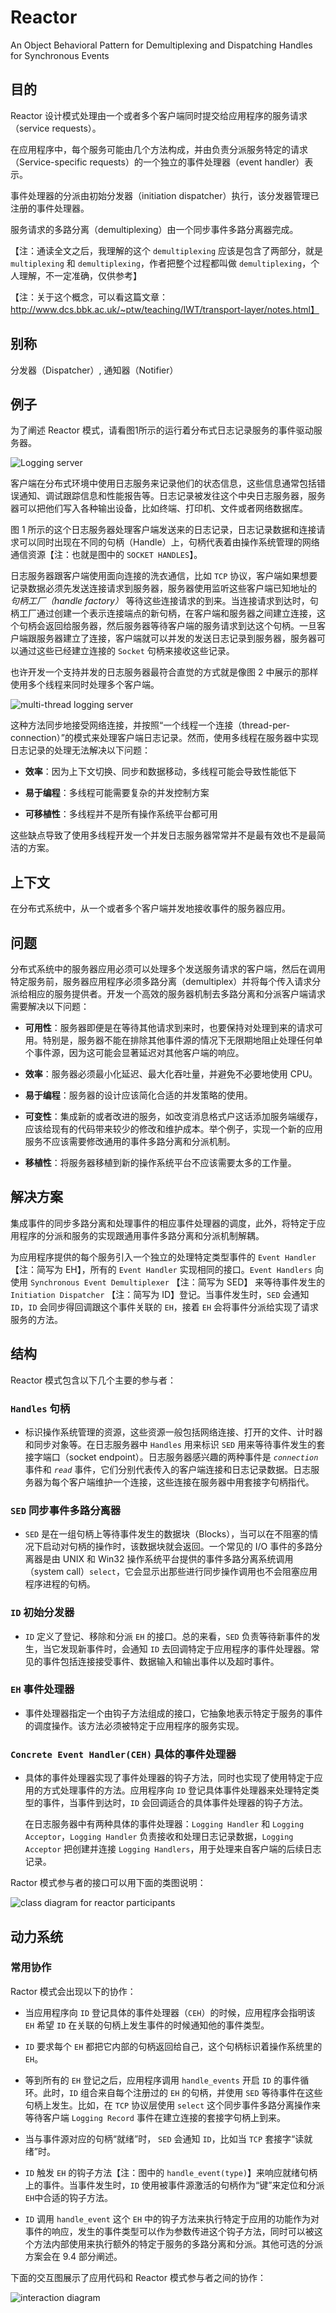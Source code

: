 # Reactor

An Object Behavioral Pattern for
Demultiplexing and Dispatching Handles for Synchronous Events

## 目的

Reactor 设计模式处理由一个或者多个客户端同时提交给应用程序的服务请求（service requests）。

在应用程序中，每个服务可能由几个方法构成，并由负责分派服务特定的请求（Service-specific requests）的一个独立的事件处理器（event handler）表示。

事件处理器的分派由初始分发器（initiation dispatcher）执行，该分发器管理已注册的事件处理器。

服务请求的多路分离（demultiplexing）由一个同步事件多路分离器完成。

【注：通读全文之后，我理解的这个 `demultiplexing` 应该是包含了两部分，就是 `multiplexing` 和 `demultiplexing`，作者把整个过程都叫做 `demultiplexing`，个人理解，不一定准确，仅供参考】

【注：关于这个概念，可以看这篇文章：http://www.dcs.bbk.ac.uk/~ptw/teaching/IWT/transport-layer/notes.html】

## 别称

分发器（Dispatcher）, 通知器（Notifier）

## 例子

为了阐述 Reactor 模式，请看图1所示的运行着分布式日志记录服务的事件驱动服务器。

![Logging server](logging-server.png)

客户端在分布式环境中使用日志服务来记录他们的状态信息，这些信息通常包括错误通知、调试跟踪信息和性能报告等。日志记录被发往这个中央日志服务器，服务器可以把他们写入各种输出设备，比如终端、打印机、文件或者网络数据库。

图 1 所示的这个日志服务器处理客户端发送来的日志记录，日志记录数据和连接请求可以同时出现在不同的句柄（Handle）上，句柄代表着由操作系统管理的网络通信资源【注：也就是图中的 `SOCKET HANDLES`】。

日志服务器跟客户端使用面向连接的洗衣通信，比如 `TCP` 协议，客户端如果想要记录数据必须先发送连接请求到服务器，服务器使用监听这些客户端已知地址的 *句柄工厂（handle factory）* 等待这些连接请求的到来。当连接请求到达时，句柄工厂通过创建一个表示连接端点的新句柄，在客户端和服务器之间建立连接，这个句柄会返回给服务器，然后服务器等待客户端的服务请求到达这个句柄。一旦客户端跟服务器建立了连接，客户端就可以并发的发送日志记录到服务器，服务器可以通过这些已经建立连接的 `Socket` 句柄来接收这些记录。

也许开发一个支持并发的日志服务器最符合直觉的方式就是像图 2 中展示的那样使用多个线程来同时处理多个客户端。

![multi-thread logging server](multi-thread-logging-server.png)

这种方法同步地接受网络连接，并按照“一个线程一个连接（thread-per-connection）”的模式来处理客户端日志记录。然而，使用多线程在服务器中实现日志记录的处理无法解决以下问题：

- **效率**：因为上下文切换、同步和数据移动，多线程可能会导致性能低下

- **易于编程**：多线程可能需要复杂的并发控制方案

- **可移植性**：多线程并不是所有操作系统平台都可用

这些缺点导致了使用多线程开发一个并发日志服务器常常并不是最有效也不是最简洁的方案。

## 上下文

在分布式系统中，从一个或者多个客户端并发地接收事件的服务器应用。

## 问题

分布式系统中的服务器应用必须可以处理多个发送服务请求的客户端，然后在调用特定服务前，服务器应用程序必须多路分离（demultiplex）并将每个传入请求分派给相应的服务提供者。开发一个高效的服务器机制去多路分离和分派客户端请求需要解决以下问题：

- **可用性**：服务器即便是在等待其他请求到来时，也要保持对处理到来的请求可用。特别是，服务器不能在排除其他事件源的情况下无限期地阻止处理任何单个事件源，因为这可能会显著延迟对其他客户端的响应。

- **效率**：服务器必须最小化延迟、最大化吞吐量，并避免不必要地使用 CPU。

- **易于编程**：服务器的设计应该简化合适的并发策略的使用。

- **可变性**：集成新的或者改进的服务，如改变消息格式户这话添加服务端缓存，应该给现有的代码带来较少的修改和维护成本。举个例子，实现一个新的应用服务不应该需要修改通用的事件多路分离和分派机制。

- **移植性**：将服务器移植到新的操作系统平台不应该需要太多的工作量。

## 解决方案

集成事件的同步多路分离和处理事件的相应事件处理器的调度，此外，将特定于应用程序的分派和服务的实现跟通用事件多路分离和分派机制解耦。

为应用程序提供的每个服务引入一个独立的处理特定类型事件的 `Event Handler`【注：简写为 EH】，所有的 `Event Handler` 实现相同的接口。`Event Handlers` 向使用 `Synchronous Event Demultiplexer` 【注：简写为 SED】 来等待事件发生的 `Initiation Dispatcher` 【注：简写为 ID】登记。当事件发生时，`SED` 会通知 `ID`，`ID` 会同步得回调跟这个事件关联的 `EH`，接着 `EH` 会将事件分派给实现了请求服务的方法。

## 结构

Reactor 模式包含以下几个主要的参与者：

### **`Handles` 句柄**

- 标识操作系统管理的资源，这些资源一般包括网络连接、打开的文件、计时器和同步对象等。在日志服务器中 `Handles` 用来标识 `SED` 用来等待事件发生的套接字端口（socket endpoint）。日志服务器感兴趣的两种事件是 *`connection`* 事件和 *`read`* 事件，它们分别代表传入的客户端连接和日志记录数据。日志服务器为每个客户端维护一个连接，这些连接在服务器中用套接字句柄指代。

### **`SED` 同步事件多路分离器**

- `SED` 是在一组句柄上等待事件发生的数据块（Blocks），当可以在不阻塞的情况下启动对句柄的操作时，该数据块就会返回。一个常见的 I/O 事件的多路分离器是由 UNIX 和 Win32 操作系统平台提供的事件多路分离系统调用（system call）`select`，它会显示出那些进行同步操作调用也不会阻塞应用程序进程的句柄。

### **`ID` 初始分发器**

- `ID` 定义了登记、移除和分派 `EH` 的接口。总的来看，`SED` 负责等待新事件的发生，当它发现新事件时，会通知 `ID` 去回调特定于应用程序的事件处理器。常见的事件包括连接接受事件、数据输入和输出事件以及超时事件。

### **`EH` 事件处理器**

- 事件处理器指定一个由钩子方法组成的接口，它抽象地表示特定于服务的事件的调度操作。该方法必须被特定于应用程序的服务实现。

### **`Concrete Event Handler(CEH)` 具体的事件处理器**

- 具体的事件处理器实现了事件处理器的钩子方法，同时也实现了使用特定于应用的方式处理事件的方法。应用程序向 `ID` 登记具体事件处理器来处理特定类型的事件，当事件到达时，`ID` 会回调适合的具体事件处理器的钩子方法。

  在日志服务器中有两种具体的事件处理器：`Logging Handler` 和 `Logging Acceptor`，`Logging Handler` 负责接收和处理日志记录数据，`Logging Acceptor` 把创建并连接 `Logging Handlers`，用于处理来自客户端的后续日志记录。

Ractor 模式参与者的接口可以用下面的类图说明：

![class diagram for reactor participants](class_diagram_for_reactor.PNG)

## 动力系统

### 常用协作

Ractor 模式会出现以下的协作：

- 当应用程序向 `ID` 登记具体的事件处理器（`CEH`）的时候，应用程序会指明该 `EH` 希望 `ID` 在关联的句柄上发生事件的时候通知他的事件类型。

- `ID` 要求每个 `EH` 都把它内部的句柄返回给自己，这个句柄标识着操作系统里的 `EH`。

- 等到所有的 `EH` 登记之后，应用程序调用 `handle_events` 开启 `ID` 的事件循环。此时，`ID` 组合来自每个注册过的 `EH` 的句柄，并使用 `SED` 等待事件在这些句柄上发生。比如，在 `TCP` 协议层使用 `select` 这个同步事件多路分离操作来等待客户端 `Logging Record` 事件在建立连接的套接字句柄上到来。

- 当与事件源对应的句柄“就绪”时， `SED` 会通知 `ID`，比如当 `TCP` 套接字“读就绪”时。

- `ID` 触发 `EH` 的钩子方法【注：图中的 `handle_event(type)`】来响应就绪句柄上的事件。当事件发生时，`ID` 使用被事件源激活的句柄作为“键”来定位和分派`EH`中合适的钩子方法。

- `ID` 调用 `handle_event` 这个 `EH` 中的钩子方法来执行特定于应用的功能作为对事件的响应，发生的事件类型可以作为参数传进这个钩子方法，同时可以被这个方法内部使用来执行额外的特定于服务的多路分离和分派。其他可选的分派方案会在 9.4 部分阐述。

下面的交互图展示了应用代码和 Reactor 模式参与者之间的协作：

![interaction diagram](interaction_diagram.PNG)

